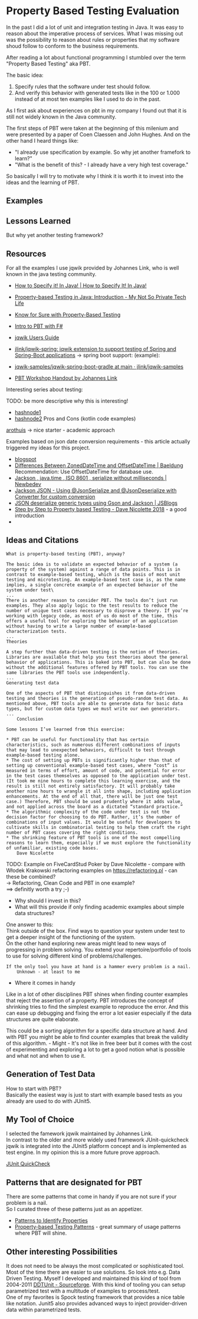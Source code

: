 # Property Based Testing Evaluation

In the past I did a lot of unit and integration testing in Java. It was easy to reason about the
imperative process of services. What I was missing out was the possibility to reason about rules or
properties that my software shoud follow to conform to the business requirements.

After reading a lot about functional programming I stumbled over the term "Property Based Testing"
aka PBT.

The basic idea:

1. Specify rules that the software under test should follow.
2. And verify this behavior with generated tests like in the 100 or 1.000 instead of at most ten
   examples like I used to do in the past.

As I first ask about experiences on pbt in my company I found out that it is still not widely known in the Java community.

The first steps of PBT were taken at the beginning of this milenium and were presented by a paper of Coen Claessen and John Hughes. 
And on the other hand I heard things like:

* "I already use specification by example. So why jet another framefork to learn?"
* "What is the benefit of this? - I already have a very high test coverage."

So basically I will try to motivate why I think it is worth it to invest into the ideas and the
learning of PBT.

## Examples

## Lessons Learned

But why yet another testing framework?

## Resources

For all the examples I use jqwik provided by Johannes Link, who is well known in the java testing community.

* [How to Specify it! In Java! | How to Specify It! In Java!](https://johanneslink.net/how-to-specify-it/)
* [Property-based Testing in Java: Introduction - My Not So Private Tech Life](https://blog.johanneslink.net/2018/03/24/property-based-testing-in-java-introduction)
* [Know for Sure with Property-Based Testing](https://blogs.oracle.com/javamagazine/post/know-for-sure-with-property-based-testing)
* [Intro to PBT with F#](https://fsharpforfunandprofit.com/posts/property-based-testing/)

* [jqwik Users Guide](https://jqwik.net/docs/current/user-guide.html)
* [jlink/jqwik-spring: jqwik extension to support testing of Spring and Spring-Boot applications](https://github.com/jlink/jqwik-spring)
  -> spring boot support: (example):
* [jqwik-samples/jqwik-spring-boot-gradle at main · jlink/jqwik-samples](https://github.com/jlink/jqwik-samples/tree/main/jqwik-spring-boot-gradle)
* [PBT Workshop Handout by Johannes Link](https://johanneslink.net/downloads/pbt-workshop-english.pdf)

Interesting series about testing:

TODO: be more descriptive why this is interesting!

* [hashnode1](https://sergiosastre.hashnode.dev/multiplying-the-quality-of-your-unit-tests-part-1)
* [hashnode2](https://sergiosastre.hashnode.dev/multiplying-the-quality-of-your-unit-tests-part-2)
  Pros and Cons (kotlin code examples)

[arothuis](https://arothuis.nl/posts/property-based-testing-rock-paper-scissors/)
-> nice starter - academic approach

Examples based on json date conversion requirements - this article actually triggered my ideas for
this project.

* [blogspot](https://aredko.blogspot.com/2020/02/)
* [Differences Between ZonedDateTime and OffsetDateTime | Baeldung](https://www.baeldung.com/java-zoneddatetime-offsetdatetime)
  Recommendation: Use OffsetDateTime for database use.
* [Jackson , java.time , ISO 8601 , serialize without milliseconds | Newbedev](https://newbedev.com/jackson-java-time-iso-8601-serialize-without-milliseconds)
* [Jackson JSON - Using @JsonSerialize and @JsonDeserialize with Converter for custom conversion](https://www.logicbig.com/tutorials/misc/jackson/json-serialize-deserialize-converter.html)
* [JSON deserialize generic types using Gson and Jackson | JSBlogs](https://blogs.jsbisht.com/blogs/2016/09/07/json-deserialize-generic-types-using-gson-and-jackson)
* [Step by Step to Property based Testing - Dave Nicolette 2018](https://www.leadingagile.com/2018/04/step-by-step-toward-property-based-testing/) - a good introduction
* 

## Ideas and Citations


	What is property-based testing (PBT), anyway?
	
	The basic idea is to validate an expected behavior of a system (a property of the system) against a range of data points. This is in contrast to example-based testing, which is the basis of most unit testing and microtesting. An example-based test case is, as the name implies, a single concrete example of an expected behavior of the system under test\
	...
	There is another reason to consider PBT. The tools don’t just run examples. They also apply logic to the test results to reduce the number of unique test cases necessary to disprove a theory. If you’re working with legacy code, as most of us do most of the time, this offers a useful tool for exploring the behavior of an application without having to write a large number of example-based characterization tests.
	...
	Theories
	
	A step further than data-driven testing is the notion of theories. Libraries are available that help you test theories about the general behavior of applications. This is baked into PBT, but can also be done without the additional features offered by PBT tools. You can use the same libraries the PBT tools use independently.
	...
	Generating test data
	
	One of the aspects of PBT that distinguishes it from data-driven testing and theories is the generation of pseudo-random test data. As mentioned above, PBT tools are able to generate data for basic data types, but for custom data types we must write our own generators.
	...
		Conclusion
	
	Some lessons I’ve learned from this exercise:
	
	* PBT can be useful for functionality that has certain characteristics, such as numerous different combinations of inputs that may lead to unexpected behaviors, difficult to test through example-based testing alone.
	* The cost of setting up PBTs is significantly higher than that of setting up conventional example-based test cases, where “cost” is measured in terms of effort, amount of code, and potential for error in the test cases themselves as opposed to the application under test. (It took me nine hours to complete this learning exercise, and the result is still not entirely satisfactory. It will probably take another nine hours to wrangle it all into shape, including application enhancements. At the end of all that, there will be just one test case.) Therefore, PBT should be used prudently where it adds value, and not applied across the board as a dictated “standard practice.”
	* The algorithmic complexity of the code under test is not the decision factor for choosing to do PBT. Rather, it’s the number of combinations of input values. It would be useful for developers to cultivate skills in combinatorial testing to help them craft the right number of PBT cases covering the right conditions.
	* The shrinking feature of PBT tools is one of the most compelling reasons to learn them, especially if we must explore the functionality of unfamiliar, existing code bases.
		Dave Nicolette

TODO:	Example on FiveCardStud Poker by Dave Nicolette - compare with Włodek Krakowski refactoring examples on https://refactoring.pl - can these be combined?  
-> Refactoring, Clean Code and PBT in one example?   
==> definitly worth a try ;-)  

* Why should I invest in this?  
* What will this provide if only finding academic examples about simple data structures?

One answer to this:  
Think outside of the box. Find ways to question your system under test to get a deeper insight of the functioning of the system.  
On the other hand exploring new areas might lead to new ways of progressing in problem solving. You extend your repertoire/portfolio of tools to use for solving different kind of problems/challenges.  

	If the only tool you have at hand is a hammer every problem is a nail. 
		Unknown - at least to me

* Where it comes in handy  

Like in a lot of other disciplines PBT shines when   finding counter examples that reject the assertion of a property.  PBT introduces the concept of shrinking tries to find the simplest example to reproduce the error. And this can ease up debugging and fixing the error a lot easier especially if the data structures are quite elaborate.  

This could be a sorting algorithm for a specific data structure at hand. And with PBT you might be able to find counter examples that break the validity of this algorithm. - Might - It's not like in free beer but it comes with the cost of experimenting and exploring a lot to get a good notion what is possible and what not and when to use it.

## Generation of Test Data

How to start with PBT?  
Basically the easiest way is just to start with example based tests as you already are used to do with JUnit5.

## My Tool of Choice  

I selected the famework jqwik maintained by Johannes Link.  
In contrast to the older and more widely used framework JUnit-quickcheck jqwik is integrated into the JUnit5 platform concept and is implemented as test engine. In my opinion this is a more future prove approach.

[JUnit QuickCheck](https://github.com/pholser/junit-quickcheck)

## Patterns that are designated for PBT  

There are some patterns that come in handy if you are not sure if your problem is a nail.  
So I curated three of these patterns just as an appetizer.  



* [Patterns to Identify Properties](https://blog.johanneslink.net/2018/07/16/patterns-to-find-properties)
* [Property-based Testing Patterns](https://blog.ssanj.net/posts/2016-06-26-property-based-testing-patterns.html) - great summary of usage patterns where PBT will shine.

## Other interesting Possibilities  

It does not need to be always the most complicated or sophisticated tool. Most of the time there are easier to use solutions. So look into e.g. Data Driven Testing. Myself I developed and maintained this kind of tool from 2004-2011 [DDTUnit - Sourceforge](https://sourceforge.net/projects/ddtunit/). With this kind of tooling you can setup parametrized test with a multitude of examples to process/test.  
One of my favorites is Spock testing framework that provides a nice table like notation. Junit5 also provides advanced ways to inject provider-driven data within parametrized tests.

